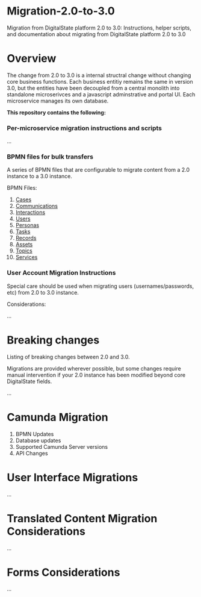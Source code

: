 # Migration-2.0-to-3.0
Migration from DigitalState platform 2.0 to 3.0: Instructions, helper scripts, and documentation about migrating from DigitalState platform 2.0 to 3.0


# Overview

The change from 2.0 to 3.0 is a internal structral change without changing core business functions.  Each business entitiy remains the same in version 3.0, but the entities have been decoupled from a central monolith into standalone microserivces and a javascript adminstrative and portal UI.  Each microservice manages its own database.


**This repository contains the following:**

### Per-microservice migration instructions and scripts

...


### BPMN files for bulk transfers

A series of BPMN files that are configurable to migrate content from a 2.0 instance to a 3.0 instance.

BPMN Files:

1. [Cases](#)
1. [Communications](#)
1. [Interactions](#)
1. [Users](#)
1. [Personas](#)
1. [Tasks](#)
1. [Records](#)
1. [Assets](#)
1. [Topics](#)
1. [Services](#)



### User Account Migration Instructions

Special care should be used when migrating users (usernames/passwords, etc) from 2.0 to 3.0 instance.

Considerations:

...


# Breaking changes

Listing of breaking changes between 2.0 and 3.0.

Migrations are provided wherever possible, but some changes require manual intervention if your 2.0 instance has been modified beyond core DigitalState fields.

...


# Camunda Migration

1. BPMN Updates
1. Database updates
1. Supported Camunda Server versions
1. API Changes


# User Interface Migrations

...


# Translated Content Migration Considerations

...


# Forms Considerations

...